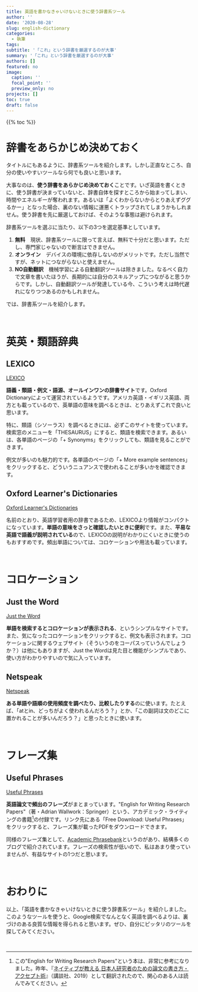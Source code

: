 ```yaml
---
title: 英語を書かなきゃいけないときに使う辞書系ツール
author: ''
date: '2020-08-28'
slug: english-dictionary
categories:
  - 執筆
tags:
subtitle: '「これ」という辞書を厳選するのが大事'
summary: '「これ」という辞書を厳選するのが大事'
authors: []
featured: no
image:
  caption: ''
  focal_point: ''
  preview_only: no
projects: []
toc: true
draft: false
---
```


{{% toc %}}

# 辞書をあらかじめ決めておく

タイトルにもあるように、辞書系ツールを紹介します。しかし正直なところ、自分の使いやすいツールなら何でも良いと思います。

大事なのは、**使う辞書をあらかじめ決めておく**ことです。いざ英語を書くときに、使う辞書が決まっていないと、辞書自体を探すところから始まってしまい、時間やエネルギーが奪われます。あるいは「よくわからないからとりあえずググるかー」となった場合、裏のない情報に運悪くトラップされてしまうかもしれません。使う辞書を先に厳選しておけば、そのような事態は避けられます。

辞書系ツールを選ぶに当たり、以下の3つを選定基準としています。

1. **無料**　現状、辞書系ツールに限って言えば、無料で十分だと思います。ただし、専門家じゃないので断言はできません。
2. **オンライン**　デバイスの環境に依存しないのがメリットです。ただし当然ですが、ネットにつながらないと使えません。
3. **NO自動翻訳**　機械学習による自動翻訳ツールは除きました。なるべく自力で文章を書いたほうが、長期的には自分のスキルアップにつながると思うからです。しかし、自動翻訳ツールが発達している今、こういう考えは時代遅れになりつつあるのかもしれません。

では、辞書系ツールを紹介します。

<br>

# 英英・類語辞典

## LEXICO

[LEXICO](https://www.lexico.com "LEXICO")

**語義・類語・例文・語源、オールインワンの辞書サイト**です。Oxford Dictionaryによって運営されているようです。アメリカ英語・イギリス英語、両方とも載っているので、英単語の意味を調べるときは、とりあえずこれで良いと思います。

特に、類語（シソーラス）を調べるときには、必ずこのサイトを使っています。検索窓のメニューを「THESAURUS」にすると、類語を検索できます。あるいは、各単語のページの「+ Synonyms」をクリックしても、類語を見ることができます。

例文が多いのも魅力的です。各単語のページの「+ More example sentences」をクリックすると、どういうニュアンスで使われることが多いかを確認できます。

## Oxford Learner's Dictionaries

[Oxford Learner's Dictionaries](https://www.oxfordlearnersdictionaries.com "Oxford Learner's Dictionaries")

名前のとおり、英語学習者用の辞書であるため、LEXICOより情報がコンパクトになっています。**単語の意味をさっと確認したいときに便利**です。また、**平易な英語で語義が説明されている**ので、LEXICOの説明がわかりにくいときに使うのもおすすめです。頻出単語については、コロケーションや用法も載っています。

<br>

# コロケーション

## Just the Word

[Just the Word](http://www.just-the-word.com "Just the Word")

**単語を検索するとコロケーションが表示される**、というシンプルなサイトです。また、気になったコロケーションをクリックすると、例文も表示されます。コロケーションに関するウェブサイト（そういうのをコーパスっていうんでしょうか？）は他にもありますが、Just the Wordは見た目と機能がシンプルであり、使い方がわかりやすいので気に入っています。

## Netspeak

[Netspeak](https://netspeak.org "Netspeak")

**ある単語や語順の使用頻度を調べたり、比較したりする**のに使います。たとえば、「atとin、どっちがよく使われるんだろう？」とか、「この副詞は文のどこに置かれることが多いんだろう？」と思ったときに使います。

<br>

# フレーズ集

## Useful Phrases

[Useful Phrases](https://www.springer.com/jp/book/9783319260921 "Useful Phrases")

**英語論文で頻出のフレーズ**がまとまっています。"English for Writing Research Papers"（著・Adrian Wallwork：Springer）という、アカデミック・ライティングの書籍[^1]の付録です。リンク先にある「Free Download: Useful Phrases」をクリックすると、フレーズ集が載ったPDFをダウンロードできます。

同様のフレーズ集として、[Academic Phrasebank](http://www.phrasebank.manchester.ac.uk "Academic Phrasebank")というのがあり、結構多くのブログで紹介されています。フレーズの検索性が低いので、私はあまり使っていませんが、有益なサイトの1つだと思います。

<br>

# おわりに

以上、「英語を書かなきゃいけないときに使う辞書系ツール」を紹介しました。このようなツールを使うと、Google検索でなんとなく英語を調べるよりは、裏づけのある良質な情報を得られると思います。ぜひ、自分にピッタリのツールを探してみてください。

<br>

[^1]:この"English for Writing Research Papers"という本は、非常に参考になりました。昨年、『[ネイティブが教える 日本人研究者のための論文の書き方・アクセプト術](https://bookclub.kodansha.co.jp/product?item=0000275980 "ネイティブが教える 日本人研究者のための論文の書き方・アクセプト術")』（講談社、2019）として翻訳されたので、関心のある人は読んでみてください。
